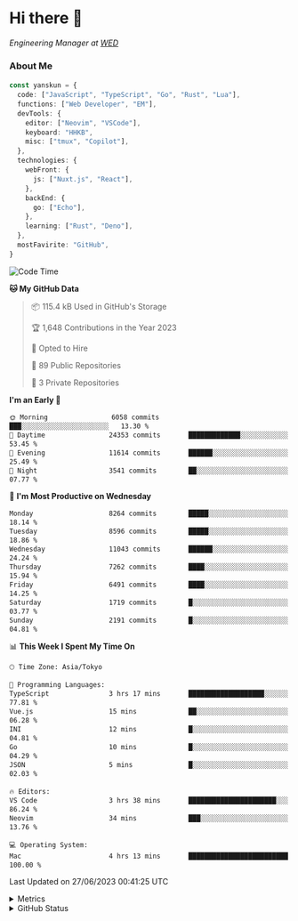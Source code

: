 # Hi there&nbsp;:wave:

<!-- ![Alt text](https://spotify-recently-played-readme.vercel.app/api?user=31kynbuubkiu3r4qh4hjuaglhfay) -->

_Engineering Manager at [WED](https://github.com/wedinc)_

### About Me

```ts
const yanskun = {
  code: ["JavaScript", "TypeScript", "Go", "Rust", "Lua"],
  functions: ["Web Developer", "EM"],
  devTools: {
    editor: ["Neovim", "VSCode"],
    keyboard: "HHKB",
    misc: ["tmux", "Copilot"],
  },
  technologies: {
    webFront: {
      js: ["Nuxt.js", "React"],
    },
    backEnd: {
      go: ["Echo"],
    },
    learning: ["Rust", "Deno"],
  },
  mostFavirite: "GitHub",
}
```

<!--START_SECTION:waka-->
![Code Time](http://img.shields.io/badge/Code%20Time-344%20hrs%202%20mins-blue)

**🐱 My GitHub Data** 

> 📦 115.4 kB Used in GitHub's Storage 
 > 
> 🏆 1,648 Contributions in the Year 2023
 > 
> 💼 Opted to Hire
 > 
> 📜 89 Public Repositories 
 > 
> 🔑 3 Private Repositories 
 > 
**I'm an Early 🐤** 

```text
🌞 Morning                6058 commits        ███░░░░░░░░░░░░░░░░░░░░░░   13.30 % 
🌆 Daytime                24353 commits       █████████████░░░░░░░░░░░░   53.45 % 
🌃 Evening                11614 commits       ██████░░░░░░░░░░░░░░░░░░░   25.49 % 
🌙 Night                  3541 commits        ██░░░░░░░░░░░░░░░░░░░░░░░   07.77 % 
```
📅 **I'm Most Productive on Wednesday** 

```text
Monday                   8264 commits        █████░░░░░░░░░░░░░░░░░░░░   18.14 % 
Tuesday                  8596 commits        █████░░░░░░░░░░░░░░░░░░░░   18.86 % 
Wednesday                11043 commits       ██████░░░░░░░░░░░░░░░░░░░   24.24 % 
Thursday                 7262 commits        ████░░░░░░░░░░░░░░░░░░░░░   15.94 % 
Friday                   6491 commits        ████░░░░░░░░░░░░░░░░░░░░░   14.25 % 
Saturday                 1719 commits        █░░░░░░░░░░░░░░░░░░░░░░░░   03.77 % 
Sunday                   2191 commits        █░░░░░░░░░░░░░░░░░░░░░░░░   04.81 % 
```


📊 **This Week I Spent My Time On** 

```text
🕑︎ Time Zone: Asia/Tokyo

💬 Programming Languages: 
TypeScript               3 hrs 17 mins       ███████████████████░░░░░░   77.81 % 
Vue.js                   15 mins             ██░░░░░░░░░░░░░░░░░░░░░░░   06.28 % 
INI                      12 mins             █░░░░░░░░░░░░░░░░░░░░░░░░   04.81 % 
Go                       10 mins             █░░░░░░░░░░░░░░░░░░░░░░░░   04.29 % 
JSON                     5 mins              █░░░░░░░░░░░░░░░░░░░░░░░░   02.03 % 

🔥 Editors: 
VS Code                  3 hrs 38 mins       ██████████████████████░░░   86.24 % 
Neovim                   34 mins             ███░░░░░░░░░░░░░░░░░░░░░░   13.76 % 

💻 Operating System: 
Mac                      4 hrs 13 mins       █████████████████████████   100.00 % 
```


 Last Updated on 27/06/2023 00:41:25 UTC
<!--END_SECTION:waka-->

<details>
  <summary>Metrics</summary>
  <img src="https://github.com/yanskun/yanskun/blob/main/github-metrics.svg" alt="Metrics">
</details>

<details>
  <summary>GitHub Status</summary>
  <picture>
    <source media="(prefers-color-scheme: dark)" srcset="https://raw.githubusercontent.com/yanskun/yanskun/master/profile-summary-card-output/nord_dark/0-profile-details.svg">
   <img src="https://raw.githubusercontent.com/yanskun/yanskun/master/profile-summary-card-output/default/0-profile-details.svg">
  </picture>
  <br>
  <picture>
    <source media="(prefers-color-scheme: dark)" srcset="https://raw.githubusercontent.com/yanskun/yanskun/master/profile-summary-card-output/nord_dark/1-repos-per-language.svg">
   <img src="https://raw.githubusercontent.com/yanskun/yanskun/master/profile-summary-card-output/default/1-repos-per-language.svg">
  </picture>
  <picture>
    <source media="(prefers-color-scheme: dark)" srcset="https://raw.githubusercontent.com/yanskun/yanskun/master/profile-summary-card-output/nord_dark/2-most-commit-language.svg">
   <img src="https://raw.githubusercontent.com/yanskun/yanskun/master/profile-summary-card-output/default/2-most-commit-language.svg">
  </picture>
  <br>
  <picture>
    <source media="(prefers-color-scheme: dark)" srcset="https://raw.githubusercontent.com/yanskun/yanskun/master/profile-summary-card-output/nord_dark/3-stats.svg">
   <img src="https://raw.githubusercontent.com/yanskun/yanskun/master/profile-summary-card-output/default/3-stats.svg">
  </picture>
  <picture>
    <source media="(prefers-color-scheme: dark)" srcset="https://raw.githubusercontent.com/yanskun/yanskun/master/profile-summary-card-output/nord_dark/4-productive-time.svg">
   <img src="https://raw.githubusercontent.com/yanskun/yanskun/master/profile-summary-card-output/default/4-productive-time.svg">
  </picture>
</details>
